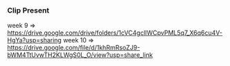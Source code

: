 ### Clip Present ###
week 9 => https://drive.google.com/drive/folders/1cVC4gclIWCpvPML5q7_X6q6cu4V-HgYa?usp=sharing
week 10 => https://drive.google.com/file/d/1khRmRsoZJ9-bWM4TtUvwTH2KLWgS0L_O/view?usp=share_link
